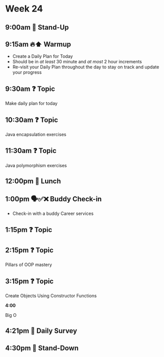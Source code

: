 # Week 24

## **9:00am** 👋 Stand-Up

## **9:15am** 🔥⬆️ Warmup

* Create a Daily Plan for Today
* Should be in _at least_ 30 minute and _at most_ 2 hour increments
* Re-visit your Daily Plan throughout the day to stay on track and update your progress

## **9:30am** ❓ Topic

Make daily plan for today

## **10:30am** ❓ Topic

Java encapsulation exercises

## **11:30am** ❓ Topic

Java polymorphism exercises

## **12:00pm** 🌮 Lunch

## **1:00pm** 🗣✅❌ Buddy Check-in

* Check-in with a buddy
Career services

## **1:15pm** ❓ Topic


## **2:15pm** ❓ Topic

Pillars of OOP mastery

## **3:15pm** ❓ Topic

Create Objects Using Constructor Functions

**4:00**

Big O

## **4:21pm** 📝 Daily Survey

## **4:30pm** 🌃 Stand-Down
